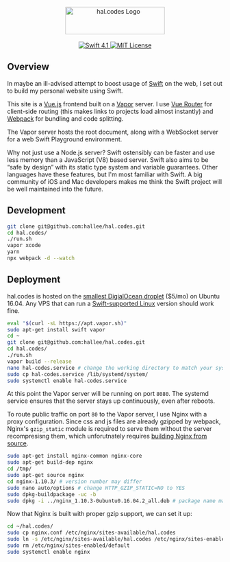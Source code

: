 <p align="center">
	<a href="http://hal.codes">
    <img src="http://hal.nyc/f/hal-codes-logo.svg" width="232" height="64" alt="hal.codes Logo">
	</a>
    <br>
    <br>
    <a href="https://swift.org">
        <img src="http://img.shields.io/badge/swift-4.1-brightgreen.svg" alt="Swift 4.1">
    </a>
    <a href="LICENSE">
        <img src="http://img.shields.io/badge/license-MIT-brightgreen.svg" alt="MIT License">
    </a>
</p>

## Overview

In maybe an ill-advised attempt to boost usage of [Swift](https://swift.org/about/) on the web, I set out to build my personal website using Swift.

This site is a [Vue.js](https://vuejs.org) frontend built on a [Vapor](https://vapor.codes) server. I use [Vue Router](https://router.vuejs.org) for client-side routing (this makes links to projects load almost instantly) and [Webpack](https://webpack.js.org) for bundling and code splitting.

The Vapor server hosts the root document, along with a WebSocket server for a web Swift Playground environment.

Why not just use a Node.js server? Swift ostensibly can be faster and use less memory than a JavaScript (V8) based server. Swift also aims to be “safe by design” with its static type system and variable guarantees. Other languages have these features, but I'm most familiar with Swift. A big community of iOS and Mac developers makes me think the Swift project will be well maintained into the future.

## Development

```bash
git clone git@github.com:hallee/hal.codes.git
cd hal.codes/
./run.sh
vapor xcode
yarn
npx webpack -d --watch
```

## Deployment

hal.codes is hosted on the [smallest DigialOcean droplet](https://www.digitalocean.com/pricing/) ($5/mo) on Ubuntu 16.04. Any VPS that can run a [Swift-supported Linux](https://swift.org/download/#releases) version should work fine.

```bash
eval "$(curl -sL https://apt.vapor.sh)"
sudo apt-get install swift vapor
cd ~
git clone git@github.com:hallee/hal.codes.git
cd hal.codes/
./run.sh
vapor build --release
nano hal-codes.service # change the working directory to match your system
sudo cp hal-codes.service /lib/systemd/system/
sudo systemctl enable hal-codes.service
```

At this point the Vapor server will be running on port `8080`. The systemd service ensures that the server stays up continuously, even after reboots.

To route public traffic on port `80` to the Vapor server, I use Nginx with a proxy configuration.
Since css and js files are already gzipped by webpack, Nginx's `gzip_static` module is required to serve them without the server recompresisng them, which unforutnately requires [building Nginx from source](https://www.garron.me/en/go2linux/nginx-gzip_static-ubuntu.html). 

```bash
sudo apt-get install nginx-common nginx-core
sudo apt-get build-dep nginx
cd /tmp/
sudo apt-get source nginx
cd nginx-1.10.3/ # version number may differ
sudo nano auto/options # change HTTP_GZIP_STATIC=NO to YES
sudo dpkg-buildpackage -uc -b
sudo dpkg -i ../nginx_1.10.3-0ubuntu0.16.04.2_all.deb # package name may differ
```

Now that Nginx is built with proper gzip support, we can set it up:

```bash
cd ~/hal.codes/
sudo cp nginx.conf /etc/nginx/sites-available/hal.codes
sudo ln -s /etc/nginx/sites-available/hal.codes /etc/nginx/sites-enabled/
sudo rm /etc/nginx/sites-enabled/default
sudo systemctl enable nginx
```
